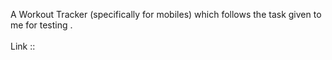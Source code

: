 A Workout Tracker (specifically for mobiles) which follows the task given to me for testing . 
<br><br>
Link ::  <a href='https://workout-task.netlify.app/'></a>
